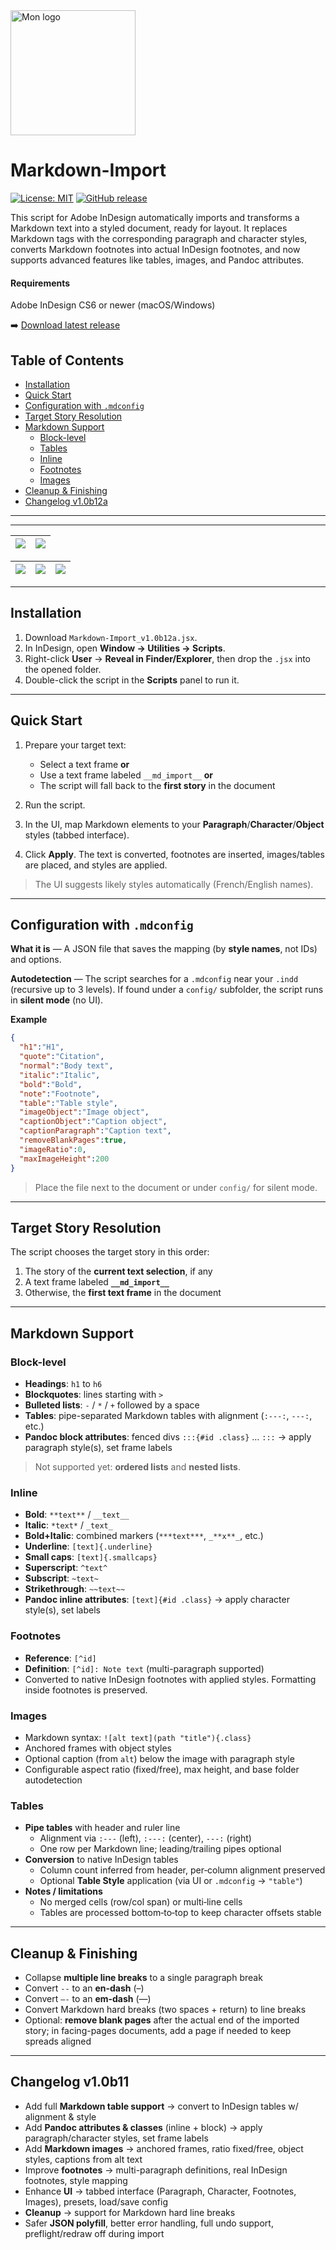 <img src="docs/images/automaticbook-logo.png" alt="Mon logo" width="200"/>

# Markdown-Import

[![License: MIT](https://img.shields.io/badge/License-MIT-yellow.svg)](https://opensource.org/licenses/MIT)
[![GitHub release](https://img.shields.io/github/v/release/lab-Spectral/Markdown-Import?include_prereleases&sort=semver)](https://github.com/lab-Spectral/Markdown-Import/releases/latest)

This script for Adobe InDesign automatically imports and transforms a Markdown text into a styled document, ready for layout. It replaces Markdown tags with the corresponding paragraph and character styles, converts Markdown footnotes into actual InDesign footnotes, and now supports advanced features like tables, images, and Pandoc attributes.

#### Requirements
Adobe InDesign CS6 or newer (macOS/Windows)

➡️ [Download latest release](https://github.com/lab-Spectral/Markdown-Import/releases/latest)

## Table of Contents

- [Installation](#installation)
- [Quick Start](#quick-start)
- [Configuration with `.mdconfig`](#configuration-with-mdconfig)
- [Target Story Resolution](#target-story-resolution)
- [Markdown Support](#markdown-support)
  - [Block-level](#block-level)
  - [Tables](#tables)
  - [Inline](#inline)
  - [Footnotes](#footnotes)
  - [Images](#images)
- [Cleanup & Finishing](#cleanup--finishing)
- [Changelog v1.0b12a](#changelog-v10b12a)

---

---

| <img src="docs/images/Markdown-import-screen1.png" style="max-width:100%; height:auto;"/> | <img src="docs/images/Markdown-import-screen2.png" style="max-width:100%; height:auto;"/> |
|---|---|

| <img src="docs/images/Markdown-import-config1.png" style="max-width:100%; height:auto;"/> | <img src="docs/images/Markdown-import-config2.png" style="max-width:100%; height:auto;"/> | <img src="docs/images/Markdown-import-config3.png" style="max-width:100%; height:auto;"/> |
|---|---|---|

---

## Installation

1. Download `Markdown-Import_v1.0b12a.jsx`.
2. In InDesign, open **Window → Utilities → Scripts**.
3. Right-click **User** → **Reveal in Finder/Explorer**, then drop the `.jsx` into the opened folder.
4. Double-click the script in the **Scripts** panel to run it.

---

## Quick Start

1. Prepare your target text:

   * Select a text frame **or**
   * Use a text frame labeled `__md_import__` **or**
   * The script will fall back to the **first story** in the document
2. Run the script.
3. In the UI, map Markdown elements to your **Paragraph**/**Character**/**Object** styles (tabbed interface).
4. Click **Apply**. The text is converted, footnotes are inserted, images/tables are placed, and styles are applied.

> The UI suggests likely styles automatically (French/English names).

---

## Configuration with `.mdconfig`

**What it is** — A JSON file that saves the mapping (by **style names**, not IDs) and options.

**Autodetection** — The script searches for a `.mdconfig` near your `.indd` (recursive up to 3 levels). If found under a `config/` subfolder, the script runs in **silent mode** (no UI).

**Example**

```json
{
  "h1":"H1",
  "quote":"Citation",
  "normal":"Body text",
  "italic":"Italic",
  "bold":"Bold",
  "note":"Footnote",
  "table":"Table style",
  "imageObject":"Image object",
  "captionObject":"Caption object",
  "captionParagraph":"Caption text",
  "removeBlankPages":true,
  "imageRatio":0,
  "maxImageHeight":200
}
```

> Place the file next to the document or under `config/` for silent mode.

---

## Target Story Resolution

The script chooses the target story in this order:

1. The story of the **current text selection**, if any
2. A text frame labeled **`__md_import__`**
3. Otherwise, the **first text frame** in the document

---

## Markdown Support

### Block-level

* **Headings**: `h1` to `h6`
* **Blockquotes**: lines starting with `>`
* **Bulleted lists**: `-` / `*` / `+` followed by a space
* **Tables**: pipe-separated Markdown tables with alignment (`:---:`, `---:`, etc.)
* **Pandoc block attributes**: fenced divs `:::{#id .class}` … `:::` → apply paragraph style(s), set frame labels

> Not supported yet: **ordered lists** and **nested lists**.

### Inline

* **Bold**: `**text**` / `__text__`
* **Italic**: `*text*` / `_text_`
* **Bold+Italic**: combined markers (`***text***`, `_**x**_`, etc.)
* **Underline**: `[text]{.underline}`
* **Small caps**: `[text]{.smallcaps}`
* **Superscript**: `^text^`
* **Subscript**: `~text~`
* **Strikethrough**: `~~text~~`
* **Pandoc inline attributes**: `[text]{#id .class}` → apply character style(s), set labels

### Footnotes

* **Reference**: `[^id]`
* **Definition**: `[^id]: Note text` (multi-paragraph supported)
* Converted to native InDesign footnotes with applied styles. Formatting inside footnotes is preserved.

### Images

* Markdown syntax: `![alt text](path "title"){.class}`
* Anchored frames with object styles
* Optional caption (from `alt`) below the image with paragraph style
* Configurable aspect ratio (fixed/free), max height, and base folder autodetection

### Tables

* **Pipe tables** with header and ruler line
  * Alignment via `:---` (left), `:---:` (center), `---:` (right)
  * One row per Markdown line; leading/trailing pipes optional
* **Conversion** to native InDesign tables
  * Column count inferred from header, per‑column alignment preserved
  * Optional **Table Style** application (via UI or `.mdconfig` → `"table"`)
* **Notes / limitations**
  * No merged cells (row/col span) or multi‑line cells
  * Tables are processed bottom‑to‑top to keep character offsets stable

---

## Cleanup & Finishing

* Collapse **multiple line breaks** to a single paragraph break
* Convert `--` to an **en-dash** (–)
* Convert `–-` to an **em-dash** (—)
* Convert Markdown hard breaks (two spaces + return) to line breaks
* Optional: **remove blank pages** after the actual end of the imported story; in facing-pages documents, add a page if needed to keep spreads aligned

---

## Changelog v1.0b11

- Add full **Markdown table support** → convert to InDesign tables w/ alignment & style
- Add **Pandoc attributes & classes** (inline + block) → apply paragraph/character styles, set frame labels
- Add **Markdown images** → anchored frames, ratio fixed/free, object styles, captions from alt text
- Improve **footnotes** → multi-paragraph definitions, real InDesign footnotes, style mapping
- Enhance **UI** → tabbed interface (Paragraph, Character, Footnotes, Images), presets, load/save config
- **Cleanup** → support for Markdown hard line breaks
- Safer **JSON polyfill**, better error handling, full undo support, preflight/redraw off during import
